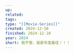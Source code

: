 ```yaml
---
up: 
related: 
tags: 
type: "[[Movie-Series]]"
created: 2024-12-10
finished: 2024-12-10
year: 2024
short: 我不管，就是年度最佳！！！
---
```

